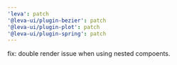 ```yaml
---
'leva': patch
'@leva-ui/plugin-bezier': patch
'@leva-ui/plugin-plot': patch
'@leva-ui/plugin-spring': patch
---
```


fix: double render issue when using nested compoents.
